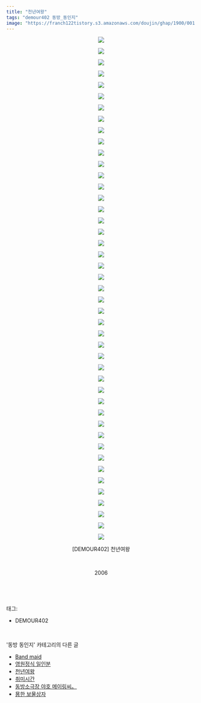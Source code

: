 ```yaml
---
title: "천년여왕"
tags: "demour402 동방_동인지"
image: "https://franch122tistory.s3.amazonaws.com/doujin/ghap/1900/001.jpg"
---
```

<div class="article">
<p style="text-align: center; clear: none; float: none;"><img src="{{ site.imgserver8 }}/ghap/1900/001.jpg"/></p>
<p style="text-align: center; clear: none; float: none;"><img src="{{ site.imgserver8 }}/ghap/1900/002.jpg"/></p>
<p style="text-align: center; clear: none; float: none;"><img src="{{ site.imgserver8 }}/ghap/1900/003.jpg"/></p>
<p style="text-align: center; clear: none; float: none;"><img src="{{ site.imgserver8 }}/ghap/1900/004.jpg"/></p>
<p style="text-align: center; clear: none; float: none;"><img src="{{ site.imgserver8 }}/ghap/1900/005.jpg"/></p>
<p style="text-align: center; clear: none; float: none;"><img src="{{ site.imgserver8 }}/ghap/1900/006.jpg"/></p>
<p style="text-align: center; clear: none; float: none;"><img src="{{ site.imgserver8 }}/ghap/1900/007.jpg"/></p>
<p style="text-align: center; clear: none; float: none;"><img src="{{ site.imgserver8 }}/ghap/1900/008.jpg"/></p>
<p style="text-align: center; clear: none; float: none;"><img src="{{ site.imgserver8 }}/ghap/1900/009.jpg"/></p>
<p style="text-align: center; clear: none; float: none;"><img src="{{ site.imgserver8 }}/ghap/1900/010.jpg"/></p>
<p style="text-align: center; clear: none; float: none;"><img src="{{ site.imgserver8 }}/ghap/1900/011.jpg"/></p>
<p style="text-align: center; clear: none; float: none;"><img src="{{ site.imgserver8 }}/ghap/1900/012.jpg"/></p>
<p style="text-align: center; clear: none; float: none;"><img src="{{ site.imgserver8 }}/ghap/1900/013.jpg"/></p>
<p style="text-align: center; clear: none; float: none;"><img src="{{ site.imgserver8 }}/ghap/1900/014.jpg"/></p>
<p style="text-align: center; clear: none; float: none;"><img src="{{ site.imgserver8 }}/ghap/1900/015.jpg"/></p>
<p style="text-align: center; clear: none; float: none;"><img src="{{ site.imgserver8 }}/ghap/1900/016.jpg"/></p>
<p style="text-align: center; clear: none; float: none;"><img src="{{ site.imgserver8 }}/ghap/1900/017.jpg"/></p>
<p style="text-align: center; clear: none; float: none;"><img src="{{ site.imgserver8 }}/ghap/1900/018.jpg"/></p>
<p style="text-align: center; clear: none; float: none;"><img src="{{ site.imgserver8 }}/ghap/1900/019.jpg"/></p>
<p style="text-align: center; clear: none; float: none;"><img src="{{ site.imgserver8 }}/ghap/1900/020.jpg"/></p>
<p style="text-align: center; clear: none; float: none;"><img src="{{ site.imgserver8 }}/ghap/1900/021.jpg"/></p>
<p style="text-align: center; clear: none; float: none;"><img src="{{ site.imgserver8 }}/ghap/1900/022.jpg"/></p>
<p style="text-align: center; clear: none; float: none;"><img src="{{ site.imgserver8 }}/ghap/1900/023.jpg"/></p>
<p style="text-align: center; clear: none; float: none;"><img src="{{ site.imgserver8 }}/ghap/1900/024.jpg"/></p>
<p style="text-align: center; clear: none; float: none;"><img src="{{ site.imgserver8 }}/ghap/1900/025.jpg"/></p>
<p style="text-align: center; clear: none; float: none;"><img src="{{ site.imgserver8 }}/ghap/1900/026.jpg"/></p>
<p style="text-align: center; clear: none; float: none;"><img src="{{ site.imgserver8 }}/ghap/1900/027.jpg"/></p>
<p style="text-align: center; clear: none; float: none;"><img src="{{ site.imgserver8 }}/ghap/1900/028.jpg"/></p>
<p style="text-align: center; clear: none; float: none;"><img src="{{ site.imgserver8 }}/ghap/1900/029.jpg"/></p>
<p style="text-align: center; clear: none; float: none;"><img src="{{ site.imgserver8 }}/ghap/1900/030.jpg"/></p>
<p style="text-align: center; clear: none; float: none;"><img src="{{ site.imgserver8 }}/ghap/1900/031.jpg"/></p>
<p style="text-align: center; clear: none; float: none;"><img src="{{ site.imgserver8 }}/ghap/1900/032.jpg"/></p>
<p style="text-align: center; clear: none; float: none;"><img src="{{ site.imgserver8 }}/ghap/1900/033.jpg"/></p>
<p style="text-align: center; clear: none; float: none;"><img src="{{ site.imgserver8 }}/ghap/1900/034.jpg"/></p>
<p style="text-align: center; clear: none; float: none;"><img src="{{ site.imgserver8 }}/ghap/1900/035.jpg"/></p>
<p style="text-align: center; clear: none; float: none;"><img src="{{ site.imgserver8 }}/ghap/1900/036.jpg"/></p>
<p style="text-align: center; clear: none; float: none;"><img src="{{ site.imgserver8 }}/ghap/1900/037.jpg"/></p>
<p style="text-align: center; clear: none; float: none;"><img src="{{ site.imgserver8 }}/ghap/1900/038.jpg"/></p>
<p style="text-align: center; clear: none; float: none;"><img src="{{ site.imgserver8 }}/ghap/1900/039.jpg"/></p>
<p style="text-align: center; clear: none; float: none;"><img src="{{ site.imgserver8 }}/ghap/1900/040.jpg"/></p>
<p style="text-align: center; clear: none; float: none;"><img src="{{ site.imgserver8 }}/ghap/1900/041.jpg"/></p>
<p style="text-align: center; clear: none; float: none;"><img src="{{ site.imgserver8 }}/ghap/1900/042.jpg"/></p>
<p style="text-align: center; clear: none; float: none;"><img src="{{ site.imgserver8 }}/ghap/1900/043.jpg"/></p>
<p style="text-align: center; clear: none; float: none;"><img src="{{ site.imgserver8 }}/ghap/1900/044.jpg"/></p>
<p style="text-align: center; clear: none; float: none;"><img src="{{ site.imgserver8 }}/ghap/1900/045.jpg"/></p>
<p style="text-align: center; clear: none; float: none;">[DEMOUR402] 천년여왕</p>
<p style="text-align: center; clear: none; float: none;"><br/></p>
<p style="text-align: center; clear: none; float: none;">2006</p>
<p><br/></p>
</div><br/>
<div class="tagTrail">
<p>태그: </p>
<ul>
<li>DEMOUR402</li>
</ul>
</div><br/>
<div class="another">
<p>'동방 동인지' 카테고리의 다른 글</p>
<ul>
<li><a href="/ghap_1902">Band maid</a></li>
<li><a href="/ghap_1901">영원정식 일인분</a></li>
<li><a href="/ghap_1900">천년여왕</a></li>
<li><a href="/ghap_1899">취미시간</a></li>
<li><a href="/ghap_1898">동방소극장 야호 메이링씨。</a></li>
<li><a href="/ghap_1897">묭한 보물상자</a></li>
</ul>
</div><br/>
<div class="cb_module cb_fluid">
<div class="cb_wrt cb_profile">
</div><!-- commentList close -->
</div><br/>
